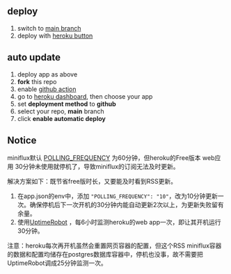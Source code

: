 ## deploy

1. switch to [main branch](../../tree/main)
2. deploy with [heroku button](https://heroku.com/deploy)

## auto update

1. deploy app as above
2. **fork** this repo
3. enable [github action](../../actions)
4. go to [heroku dashboard](https://dashboard.heroku.com/apps), then choose your app
5. set **deployment method** to **github**
6. select your repo, **main** branch
7. click **enable automatic deploy**



## Notice
miniflux默认 [POLLING_FREQUENCY](https://miniflux.app/docs/configuration.html#polling-frequency) 为60分钟，但heroku的Free版本 web应用 30分钟未使用就停机了，导致miniflux的订阅无法及时更新。

解决方案如下：既节省free版时长，又要能及时看到RSS更新。

1. 在app.json的env中，添加 `"POLLING_FREQUENCY": "10"`，改为10分钟更新一次。确保停机后下一次开机的30分钟内能自动更新2次以上，为更新失败留有余量。
2. 使用[UptimeRobot](https://uptimerobot.com) ，每6小时监测heroku的web app一次，即让其开机运行30分钟。

注意：heroku每次再开机虽然会重置网页容器的配置，但这个RSS miniflux容器的数据和配置均储存在postgres数据库容器中，停机也没事，故不需要把UptimeRobot调成25分钟监测一次。